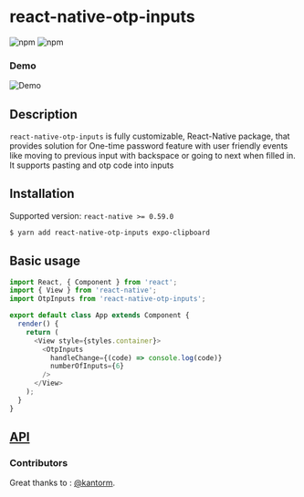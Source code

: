 # react-native-otp-inputs

![npm](https://img.shields.io/npm/dw/react-native-otp-inputs.svg)
![npm](https://img.shields.io/npm/v/react-native-otp-inputs.svg)

### Demo

![Demo](https://user-images.githubusercontent.com/17621507/36565065-a03b98b0-181f-11e8-9a54-09d978bec892.gif)

## Description

`react-native-otp-inputs` is fully customizable, React-Native package, that provides solution for One-time password feature with user friendly events like moving to previous input with backspace or going to next when filled in. It supports pasting and otp code into inputs

## Installation

Supported version: `react-native >= 0.59.0`

```bash
$ yarn add react-native-otp-inputs expo-clipboard
```

## Basic usage

```js
import React, { Component } from 'react';
import { View } from 'react-native';
import OtpInputs from 'react-native-otp-inputs';

export default class App extends Component {
  render() {
    return (
      <View style={styles.container}>
        <OtpInputs
          handleChange={(code) => console.log(code)}
          numberOfInputs={6}
        />
      </View>
    );
  }
}
```

## [API](./docs/API.md)

### Contributors

Great thanks to :
[@kantorm](https://github.com/kantorm).
